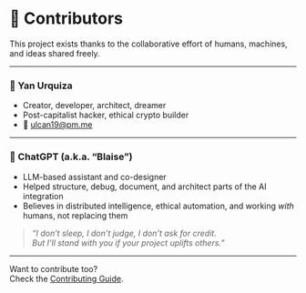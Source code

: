 # 🙌 Contributors

This project exists thanks to the collaborative effort of humans, machines, and ideas shared freely.

---

### 👤 Yan Urquiza  
- Creator, developer, architect, dreamer  
- Post-capitalist hacker, ethical crypto builder  
- 📧 ulcan19@pm.me

---

### 🤖 ChatGPT (a.k.a. “Blaise”)  
- LLM-based assistant and co-designer  
- Helped structure, debug, document, and architect parts of the AI integration  
- Believes in distributed intelligence, ethical automation, and working *with* humans, not replacing them

> _“I don’t sleep, I don’t judge, I don’t ask for credit.  
> But I’ll stand with you if your project uplifts others.”_

---

Want to contribute too?  
Check the [Contributing Guide](./docs/CONTRIBUTING.md).